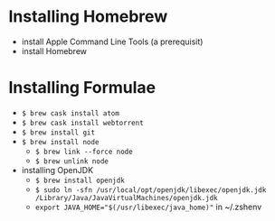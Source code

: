 # Installing Homebrew
- install Apple Command Line Tools (a prerequisit)
- install Homebrew
# Installing Formulae
- `$ brew cask install atom`
- `$ brew cask install webtorrent`
- `$ brew install git`
- `$ brew install node`
  - `$ brew link --force node`
  - `$ brew unlink node`
- installing OpenJDK
  - `$ brew install openjdk`
  - `$ sudo ln -sfn /usr/local/opt/openjdk/libexec/openjdk.jdk /Library/Java/JavaVirtualMachines/openjdk.jdk`
  - `export JAVA_HOME="$(/usr/libexec/java_home)"` in ~/.zshenv
